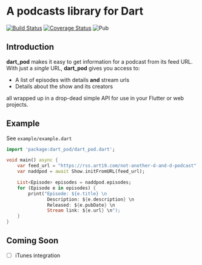 # A podcasts library for Dart

[![Build Status](https://travis-ci.org/TheNightmanCodeth/dart_pod.svg?branch=master)](https://travis-ci.org/TheNightmanCodeth/dart_pod)
[![Coverage Status](https://coveralls.io/repos/github/TheNightmanCodeth/dart_pod/badge.svg)](https://coveralls.io/github/TheNightmanCodeth/dart_pod)
![Pub](https://img.shields.io/pub/vpre/dart_pod.svg)

## Introduction
**dart_pod** makes it easy to get information for a podcast from its feed URL.
With just a *single* URL, **dart_pod** gives you access to:

* A list of episodes with details **and** stream urls
* Details about the show and its creators

all wrapped up in a drop-dead simple API for use in your Flutter or web projects.

## Example
See `example/example.dart`

```dart
import 'package:dart_pod/dart_pod.dart';

void main() async {
    var feed_url = "https://rss.art19.com/not-another-d-and-d-podcast"
    var naddpod = await Show.initFromURL(feed_url);

    List<Episode> episodes = naddpod.episodes;
    for (Episode e in episodes) {
        print("Episode: ${e.title} \n
               Description: ${e.description} \n
               Released: ${e.pubDate} \n
               Stream link: ${e.url} \n");
    }
}

```

## Coming Soon
- [ ] iTunes integration
